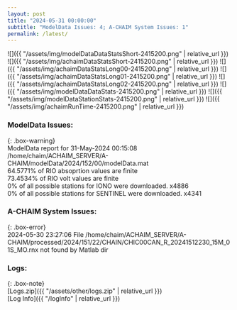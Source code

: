 ```yaml
---
layout: post
title: "2024-05-31 00:00:00"
subtitle: "ModelData Issues: 4; A-CHAIM System Issues: 1"
permalink: /latest/
---
```


![]({{ "/assets/img/modelDataDataStatsShort-2415200.png" | relative_url }})
![]({{ "/assets/img/achaimDataStatsShort-2415200.png" | relative_url }})
![]({{ "/assets/img/achaimDataStatsLong00-2415200.png" | relative_url }})
![]({{ "/assets/img/achaimDataStatsLong01-2415200.png" | relative_url }})
![]({{ "/assets/img/achaimDataStatsLong02-2415200.png" | relative_url }})
![]({{ "/assets/img/modelDataDataStats-2415200.png" | relative_url }})
![]({{ "/assets/img/modelDataStationStats-2415200.png" | relative_url }})
![]({{ "/assets/img/achaimRunTime-2415200.png" | relative_url }})


### ModelData Issues:  
  
{: .box-warning}  
 ModelData report for 31-May-2024 00:15:08   
 /home/chaim/ACHAIM_SERVER/A-CHAIM/modelData/2024/152/00/modelData.mat   
 64.5771% of RIO absoprtion values are finite   
 73.4534% of RIO volt values are finite   
 0% of all possible stations for IONO were downloaded. x4886   
 0% of all possible stations for SENTINEL were downloaded. x4341   
  
### A-CHAIM System Issues:  
  
{: .box-error}  
2024-05-30 23:27:06 File /home/chaim/ACHAIM_SERVER/A-CHAIM/processed/2024/151/22/CHAIN/CHIC00CAN_R_20241512230_15M_01S_MO.rnx not found by Matlab dir  

### Logs:  
  
{: .box-note}  
[Logs.zip]({{ "/assets/other/logs.zip" | relative_url }})  
[Log Info]({{ "/logInfo" | relative_url }})  
